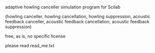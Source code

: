adaptive howling canceller simulation program for Scilab

(howling canceller, howling cancellation, howling suppression, acoustic feedback canceller, acoustic feedback cancellation, acoustic feedback suppression)

free, as is, no specific license

please read read_me.txt



